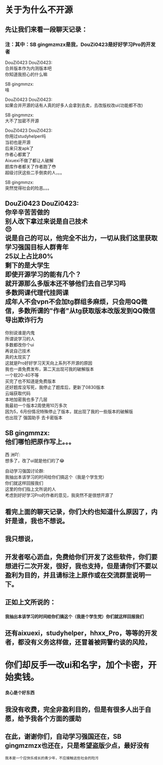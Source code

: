 # 关于为什么不开源

## 先让我们来看一段聊天记录：  
### 注：其中：SB gingmzmzx是我，DouZi0423是好好学习Pro的开发者

DouZi0423 DouZi0423:  
合并版本作为内测版本吧  
你知道我担心的什么嘛  

SB gingmmzx:  
啥  

DouZi0423 DouZi0423:  
如果合并开源的话有人真的好多人会拿到去卖，去改版权改ui(功能都不改)  

SB gingmmzx:  
大不了加密不开源  

DouZi0423 DouZi0423:  
你用过studyhelper吗  
当初也是开源  
后来只发apk了  
作者心都累了  
Aixuexi不做了都让人破解  
题库作者都关了作者跑了😳  
超级讨厌这些二手倒卖的人，。。   

SB gingmmzx:  
突然觉得社会的险恶。。。  

DouZi0423 DouZi0423:  
你辛辛苦苦做的  
别人改下拿过来说是自己技术  
😔  
说是自己的可以，他完全不出力，一切从我们这里获取  
学习强国目标人群青年  
25以上占比80%  
剩下的是大学生  
即使开源学习的能有几个？  
就开源那么多版本还不够他们去自己学习吗  
多数网课代理代挂网课  
成年人不会vpn不会加tg群组多麻烦，只会用QQ微信，多数所谓的"作者"从tg获取版本改版发到QQ微信导出欺诈行为  
--------------------------------------------------------  
你别说谁是内鬼  
所谓说学习的人  
多数都改你个ui  
再说自己技术  
真的太现实了  
这就是Pro好好学习天天向上系列不开源的原因  
我也一直免费发布，第二天出现可我的破解版本  
一个软20-40不等  
买完了也不知道是免费版本  
还好题库没写死，我停止了题库后，更新了0830版本  
云端获取代码  
本地加密我也多了几层  
我最初一个版本2周使用10万多次  
因为5，6月份情况特殊停止了版本，就出现了我的一些版本的破解版  
也出现了 强国助手  去卡密版本  

SB gingmmzx:  
他们哪怕把原作写上。。。  
-------------------------------------------------------------   
西 洲吖:  
想多了，改了ui就是他们的了😂  

自动学习强国讨论群:  
我抽出本该学习的时间给你们搞这个（我是个学生党）  
你们就这样回报我们  
这里的你们指上文所说的人  
考虑到好好学习Pro的作者的意见，我突然不是很想开源了

## 看完上面的聊天记录，你们大约也知道什么原因了，内奸是谁，我也不想说。

## 我只想说，
## 开发者呕心沥血，免费给你们开发了这些软件，你们要想进行二次开发，很好，我也支持，但是请你们不要以盈利为目的，并且请标注上原作或在交流群里说明一下。

## 正如上文所说的：
### `我抽出本该学习的时间给你们搞这个（我是个学生党）你们就这样回报我们`
## 还有aixuexi，studyhelper，hhxx_Pro，等等的开发者，都没有义务这样做，还冒着被网警约谈的风险，
# 你们却反手一改ui和名字，加个卡密，开始卖钱。
### `良心是个好东西`

## 我没有收费，完全非盈利目的，但是有很多人出于自愿，给予我各个方面的援助
## 在此，谢谢你们，自动学习强国还在，SB gingmzmzx也还在，只是希望盗版少点，最好没有

`我本是一个应快乐成长的青少年，不应接触这些社会的险污`
